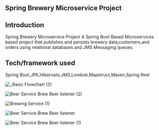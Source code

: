 ## Spring Brewery Microservice Project

## Introduction
Spring Brewery Microservice Project A Spring Boot Based Microservices based project that publishes and persists brewery data,customers,and orders using relational databases and JMS Messaging queues.




## Tech/framework used

Spring Boot,JPA,Hibernate,JMS,Lombok,Mapstruct,Maven,Spring Rest

![_Basic Flowchart (2)](https://user-images.githubusercontent.com/37083547/73685255-d5d71180-4693-11ea-97f5-bec83b50120e.jpeg)



![Beer Service Brew Beer listener (2)](https://user-images.githubusercontent.com/37083547/73286008-e899a400-41c4-11ea-8419-d3846d5de889.jpeg)



![Brewing Service (1)](https://user-images.githubusercontent.com/37083547/73275446-1aa30a00-41b5-11ea-8961-00b2cd87c8ba.jpeg)


![Beer Service Brew Beer listener](https://user-images.githubusercontent.com/37083547/73275170-baac6380-41b4-11ea-9f90-a8ef2d89a436.jpeg)


![Beer Service Brew Beer listener (1)](https://user-images.githubusercontent.com/37083547/73275834-b6347a80-41b5-11ea-8f36-0638a691506d.jpeg)
